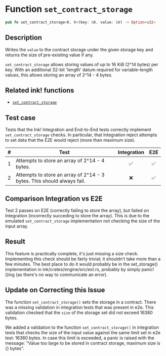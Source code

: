 # Function `set_contract_storage`

```rust
pub fn set_contract_storage<K, V>(key: &K, value: &V) -> Option<u32>
```

## Description

Writes the `value` to the contract storage under the given storage key and returns the size of pre-existing value if any.

`set_contract_storage` allows storing values of up to 16 KiB (2^14 bytes) per key. With an additional 32-bit 'length' datum required for variable-length values, this allows storing an array of 2^14 - 4 bytes.

## Related ink! functions

- [`set_contract_storage`](https://paritytech.github.io/ink/ink_env/fn.set_contract_storage.html)

## Test case

Tests that the Ink! Integration and End-to-End tests correctly implement `set_contract_storage` checks. In particular, that Integration reject attempts to set data that the E2E would reject (more than maximum size).

| \#  | Test                                                                   | Integration | E2E |
| --- | ---------------------------------------------------------------------- | :---------: | :-: |
| 1   | Attempts to store an array of 2^14 - 4 bytes.                          |     ✅      | ✅  |
| 2   | Attempts to store an array of 2^14 - 3 bytes. This should always fail. |     ❌      | ✅  |

## Comparison Integration vs E2E

Test 2 passes on E2E (correctly failing to store the array), but failed on Integration (incorrectly succeding to store the array). This is due to the emulated `set_contract_storage` implementation not checking the size of the input array.

## Result

This feature is practically complete, it's just missing a size check. Implementing this check should be fairly trivial; it shouldn't take more than a few minutes. The best place to do it would probably be in the set_storage() implementation in ink/crates/engine/src/ext.rs, probably by simply panic!()ing (as there's no way to communicate an error).

## Update on Correcting this Issue

The function `set_contract_storage()` sets the storage in a contract. There was a missing validation in integration tests that was present in e2e. This validation checked that the `size` of the storage set did not exceed 16380 bytes.

We added a validation to the function `set_contract_storage()` in integration tests that checks the size of the input value against the same limit set in e2e test: 16380 bytes. In case this limit is exceeded, a panic is raised with the message: "Value too large to be stored in contract storage, maximum size is {} bytes".
